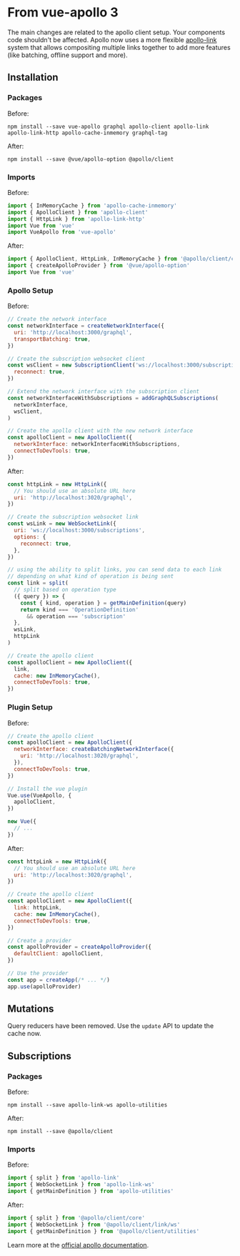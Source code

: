 # From vue-apollo 3

The main changes are related to the apollo client setup. Your components code shouldn't be affected. Apollo now uses a more flexible [apollo-link](https://github.com/apollographql/apollo-link) system that allows compositing multiple links together to add more features (like batching, offline support and more).

## Installation

### Packages

Before:

```
npm install --save vue-apollo graphql apollo-client apollo-link apollo-link-http apollo-cache-inmemory graphql-tag
```

After:

```
npm install --save @vue/apollo-option @apollo/client
```

### Imports

Before:

```js
import { InMemoryCache } from 'apollo-cache-inmemory'
import { ApolloClient } from 'apollo-client'
import { HttpLink } from 'apollo-link-http'
import Vue from 'vue'
import VueApollo from 'vue-apollo'
```

After:

```js
import { ApolloClient, HttpLink, InMemoryCache } from '@apollo/client/core'
import { createApolloProvider } from '@vue/apollo-option'
import Vue from 'vue'
```

### Apollo Setup

Before:

```js
// Create the network interface
const networkInterface = createNetworkInterface({
  uri: 'http://localhost:3000/graphql',
  transportBatching: true,
})

// Create the subscription websocket client
const wsClient = new SubscriptionClient('ws://localhost:3000/subscriptions', {
  reconnect: true,
})

// Extend the network interface with the subscription client
const networkInterfaceWithSubscriptions = addGraphQLSubscriptions(
  networkInterface,
  wsClient,
)

// Create the apollo client with the new network interface
const apolloClient = new ApolloClient({
  networkInterface: networkInterfaceWithSubscriptions,
  connectToDevTools: true,
})
```

After:

```js
const httpLink = new HttpLink({
  // You should use an absolute URL here
  uri: 'http://localhost:3020/graphql',
})

// Create the subscription websocket link
const wsLink = new WebSocketLink({
  uri: 'ws://localhost:3000/subscriptions',
  options: {
    reconnect: true,
  },
})

// using the ability to split links, you can send data to each link
// depending on what kind of operation is being sent
const link = split(
  // split based on operation type
  ({ query }) => {
    const { kind, operation } = getMainDefinition(query)
    return kind === 'OperationDefinition'
      && operation === 'subscription'
  },
  wsLink,
  httpLink
)

// Create the apollo client
const apolloClient = new ApolloClient({
  link,
  cache: new InMemoryCache(),
  connectToDevTools: true,
})
```

### Plugin Setup

Before:

```js
// Create the apollo client
const apolloClient = new ApolloClient({
  networkInterface: createBatchingNetworkInterface({
    uri: 'http://localhost:3020/graphql',
  }),
  connectToDevTools: true,
})

// Install the vue plugin
Vue.use(VueApollo, {
  apolloClient,
})

new Vue({
  // ...
})
```

After:

```js
const httpLink = new HttpLink({
  // You should use an absolute URL here
  uri: 'http://localhost:3020/graphql',
})

// Create the apollo client
const apolloClient = new ApolloClient({
  link: httpLink,
  cache: new InMemoryCache(),
  connectToDevTools: true,
})

// Create a provider
const apolloProvider = createApolloProvider({
  defaultClient: apolloClient,
})

// Use the provider
const app = createApp(/* ... */)
app.use(apolloProvider)
```

## Mutations

Query reducers have been removed. Use the `update` API to update the cache now.

## Subscriptions

### Packages

Before:

```
npm install --save apollo-link-ws apollo-utilities
```

After:

```
npm install --save @apollo/client
```

### Imports

Before:

```js
import { split } from 'apollo-link'
import { WebSocketLink } from 'apollo-link-ws'
import { getMainDefinition } from 'apollo-utilities'
```

After:

```js
import { split } from '@apollo/client/core'
import { WebSocketLink } from '@apollo/client/link/ws'
import { getMainDefinition } from '@apollo/client/utilities'
```

Learn more at the [official apollo documentation](https://www.apollographql.com/docs/react/2.0-migration.html).
